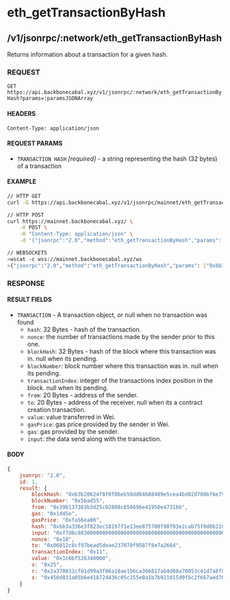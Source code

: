 # eth_getTransactionByHash

## /v1/jsonrpc/:network/eth_getTransactionByHash

Returns information about a transaction for a given hash.

### REQUEST

`GET https://api.backbonecabal.xyz/v1/jsonrpc/:network/eth_getTransactionByHash?params=:paramsJSONArray`

#### HEADERS

`Content-Type: application/json`

#### REQUEST PARAMS

-   `TRANSACTION HASH` _[required]_ - a string representing the hash (32 bytes) of a transaction

#### EXAMPLE

```bash
// HTTP GET
curl -G https://api.backbonecabal.xyz/v1/jsonrpc/mainnet/eth_getTransactionByHash --data-urlencode 'params=["0xbb3a336e3f823ec18197f1e13ee875700f08f03e2cab75f0d0b118dabb44cba0"]'

// HTTP POST
curl https://mainnet.backbonecabal.xyz/ \
    -X POST \
    -H "Content-Type: application/json" \
    -d '{"jsonrpc":"2.0","method":"eth_getTransactionByHash","params": ["0xbb3a336e3f823ec18197f1e13ee875700f08f03e2cab75f0d0b118dabb44cba0"],"id":1}'

// WEBSOCKETS
>wscat -c wss://mainnet.backbonecabal.xyz/ws
>{"jsonrpc":"2.0","method":"eth_getTransactionByHash","params": ["0xbb3a336e3f823ec18197f1e13ee875700f08f03e2cab75f0d0b118dabb44cba0"],"id":1}
```

### RESPONSE

#### RESULT FIELDS

-   `TRANSACTION` - A transaction object, or null when no transaction was found
    -   `hash`: 32 Bytes - hash of the transaction.
    -   `nonce`: the number of transactions made by the sender prior to this one.
    -   `blockHash`: 32 Bytes - hash of the block where this transaction was in. null when its pending.
    -   `blockNumber`: block number where this transaction was in. null when its pending.
    -   `transactionIndex`: integer of the transactions index position in the block. null when its pending.
    -   `from`: 20 Bytes - address of the sender.
    -   `to`: 20 Bytes - address of the receiver. null when its a contract creation transaction.
    -   `value`: value transferred in Wei.
    -   `gasPrice`: gas price provided by the sender in Wei.
    -   `gas`: gas provided by the sender.
    -   `input`: the data send along with the transaction.

#### BODY

```js
{
    jsonrpc: "2.0",
    id: 1,
    result: {
        blockHash: "0xb3b20624f8f0f86eb50dd04688409e5cea4bd02d700bf6e79e9384d47d6a5a35",
        blockNumber: "0x5bad55",
        from: "0x398137383b3d25c92898c656696e41950e47316b",
        gas: "0x1d45e",
        gasPrice: "0xfa56ea00",
        hash: "0xbb3a336e3f823ec18197f1e13ee875700f08f03e2cab75f0d0b118dabb44cba0",
        input: "0xf7d8c88300000000000000000000000000000000000000000000000000000000000cee6100000000000000000000000000000000000000000000000000000000000ac3e1",
        nonce: "0x18",
        to: "0x06012c8cf97bead5deae237070f9587f8e7a266d",
        transactionIndex: "0x11",
        value: "0x1c6bf526340000",
        v: "0x25",
        r: "0x2a378831cf81d99a3f06a18ae1b6ca366817ab4d88a70053c41d7a8f0368e031",
        s: "0x450d831a05b6e418724436c05c155e0a1b7b921015d0fbc2f667aed709ac4fb5"
    }
}
```

